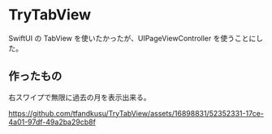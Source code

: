 # TryTabView

SwiftUI の TabView を使いたかったが、UIPageViewController を使うことにした。

## 作ったもの

右スワイプで無限に過去の月を表示出来る。

https://github.com/tfandkusu/TryTabView/assets/16898831/52352331-17ce-4a01-97df-49a2ba29cb8f
